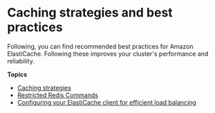 # Caching strategies and best practices<a name="BestPractices"></a>

Following, you can find recommended best practices for Amazon ElastiCache\. Following these improves your cluster's performance and reliability\. 

**Topics**
+ [Caching strategies](Strategies.md)
+ [Restricted Redis Commands](RestrictedCommands.md)
+ [Configuring your ElastiCache client for efficient load balancing](BestPractices.LoadBalancing.md)